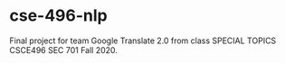 # cse-496-nlp
Final project for team Google Translate 2.0 from class SPECIAL TOPICS CSCE496 SEC 701 Fall 2020.

